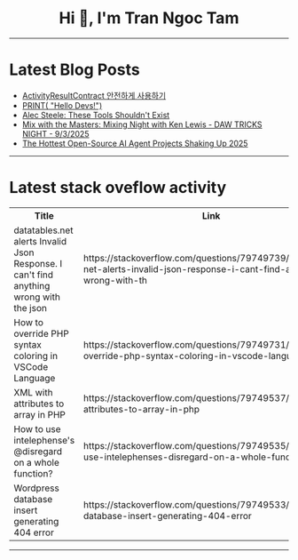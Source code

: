 <h1 align="center">Hi 👋, I'm Tran Ngoc Tam</h1>

---

# Latest Blog Posts 
<!-- BLOG-POST-LIST:START -->
- [ActivityResultContract 안전하게 사용하기](https://dev.to/kingori/activityresultcontract-anjeonhage-sayonghagi-34ga)
- [PRINT&lpar; &quot;Hello Devs!&quot;&rpar;](https://dev.to/aconway339/print-hello-devs-412)
- [Alec Steele: These Tools Shouldn&#39;t Exist](https://dev.to/maker_youtube/alec-steele-these-tools-shouldnt-exist-14do)
- [Mix with the Masters: Mixing Night with Ken Lewis - DAW TRICKS NIGHT - 9/3/2025](https://dev.to/music_youtube/mix-with-the-masters-mixing-night-with-ken-lewis-daw-tricks-night-932025-2pk5)
- [The Hottest Open-Source AI Agent Projects Shaking Up 2025](https://dev.to/benebomo/the-hottest-open-source-ai-agent-projects-shaking-up-2025-4on7)
<!-- BLOG-POST-LIST:END -->

---

# Latest stack oveflow activity
<table>
  <tr><th>Title</th><th>Link</th></tr>
  <!-- STACKOVERFLOW:START --><tr><td>datatables.net alerts Invalid Json Response. I can&#39;t find anything wrong with the json</td><td>https://stackoverflow.com/questions/79749739/datatables-net-alerts-invalid-json-response-i-cant-find-anything-wrong-with-th</td></tr><tr><td>How to override PHP syntax coloring in VSCode Language</td><td>https://stackoverflow.com/questions/79749731/how-to-override-php-syntax-coloring-in-vscode-language</td></tr><tr><td>XML with attributes to array in PHP</td><td>https://stackoverflow.com/questions/79749537/xml-with-attributes-to-array-in-php</td></tr><tr><td>How to use intelephense&#39;s @disregard on a whole function?</td><td>https://stackoverflow.com/questions/79749535/how-to-use-intelephenses-disregard-on-a-whole-function</td></tr><tr><td>Wordpress database insert generating 404 error</td><td>https://stackoverflow.com/questions/79749533/wordpress-database-insert-generating-404-error</td></tr><!-- STACKOVERFLOW:END -->
</table>

---


